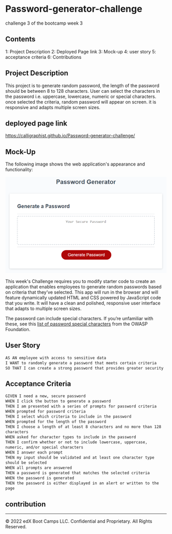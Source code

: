 # Password-generator-challenge
challenge 3 of the bootcamp week 3

## Contents

1: Project Description 
2: Deployed Page link
3: Mock-up
4: user story
5: acceptance criteria
6: Contributions

## Project Description 
This project is to generate random password, the length of the password should be between 8 to 128 characters. User can select the characters in the password i.e. uppercase, lowercase, numeric or special characters. once selected the criteria, random password will appear on screen. it is responsive and adapts multiple screen sizes.

## deployed page link

https://calligraphist.github.io/Password-generator-challenge/

## Mock-Up

The following image shows the web application's appearance and functionality:

![The Password Generator application displays a red button to "Generate Password".](./Assets/03-javascript-homework-demo.png)



This week's Challenge requires you to modify starter code to create an application that enables employees to generate random passwords based on criteria that they’ve selected. This app will run in the browser and will feature dynamically updated HTML and CSS powered by JavaScript code that you write. It will have a clean and polished, responsive user interface that adapts to multiple screen sizes.

The password can include special characters. If you’re unfamiliar with these, see this [list of password special characters](https://www.owasp.org/index.php/Password_special_characters) from the OWASP Foundation.

## User Story

```
AS AN employee with access to sensitive data
I WANT to randomly generate a password that meets certain criteria
SO THAT I can create a strong password that provides greater security
```

## Acceptance Criteria

```
GIVEN I need a new, secure password
WHEN I click the button to generate a password
THEN I am presented with a series of prompts for password criteria
WHEN prompted for password criteria
THEN I select which criteria to include in the password
WHEN prompted for the length of the password
THEN I choose a length of at least 8 characters and no more than 128 characters
WHEN asked for character types to include in the password
THEN I confirm whether or not to include lowercase, uppercase, numeric, and/or special characters
WHEN I answer each prompt
THEN my input should be validated and at least one character type should be selected
WHEN all prompts are answered
THEN a password is generated that matches the selected criteria
WHEN the password is generated
THEN the password is either displayed in an alert or written to the page
```

## contribution




- - -
© 2022 edX Boot Camps LLC. Confidential and Proprietary. All Rights Reserved.
